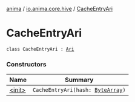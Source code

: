 [anima](../../index.md) / [io.anima.core.hive](../index.md) / [CacheEntryAri](./index.md)

# CacheEntryAri

`class CacheEntryAri : `[`Ari`](../../io.anima/-ari.md)

### Constructors

| Name | Summary |
|---|---|
| [&lt;init&gt;](-init-.md) | `CacheEntryAri(hash: `[`ByteArray`](https://kotlinlang.org/api/latest/jvm/stdlib/kotlin/-byte-array/index.html)`)` |
